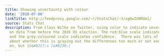 ```yaml
---
title: Showing uncertainty with colour
date: '2018-07-06'
linkTitle: http://feedproxy.google.com/~r/StatsChat/~3/xgOwIUNRUmI/
source: Stats Chat
description: From Claus Wilke on Twitter, using color to indicate uncertainty, based
  on data from before the 2016 US election. The red:blue scale indicates who is ahead,
  and the grey:coloured scale indicates confidence.  There was lots of discussion
  about whether this is graying out the differences too much or not enough, and so
  on, but it&#8217;s [&#8230;]
---
```

